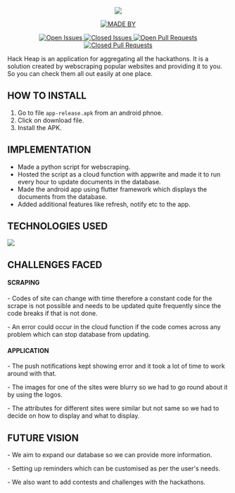 <p align="center">
  <a href="https://github.com/Infinil/Hack-Heap">
    <img src="https://i.imgur.com/6fRzGCt.jpgt" > 
  </a>
</p>

<p align="center">
  <a href="https://github.com/Infinil/Hack-Heap">
    <img src ="https://img.shields.io/badge/Made%20By-DumbDuo-red" alt = "MADE BY">

<p align="center">
  <a href="https://github.com/Infinil/Hack-Heap">
    <img src ="https://img.shields.io/github/issues-raw/Infinil/Hack-Heap" alt = "Open Issues">
    <img src ="https://img.shields.io/github/issues-closed-raw/Infinil/Hack-Heap" alt = "Closed Issues">
    <img src ="https://img.shields.io/github/issues-pr-raw/Infinil/Hack-Heap" alt = "Open Pull Requests">
    <img src ="https://img.shields.io/github/issues-pr-closed/Infinil/Hack-Heap" alt = "Closed Pull Requests">
  </a>
 </p>

Hack Heap is an application for aggregating all the hackathons. It is a solution created by webscraping popular websites and providing it to you. So you can check them all out easily at one place.

## HOW TO INSTALL
1) Go to file `app-release.apk` from an android phnoe.
2) Click on download file.
3) Install the APK.

## IMPLEMENTATION
* Made a python script for webscraping.
* Hosted the script as a cloud function with appwrite and made it to run every hour to update documents in the database.
* Made the android app using flutter framework which displays the documents from the database.
* Added additional features like refresh, notify etc to the app.
    
    
## TECHNOLOGIES USED
  <p align="left">
  <a href="https://github.com/Infinil/Hack-Heap">
    <img src="https://i.imgur.com/v7F34Yn.jpg"> 
  </a>
</p>

## CHALLENGES FACED

#### SCRAPING
<p> - Codes of site can change with time therefore a constant code for the scrape is not possible and needs to be updated quite frequently since the code breaks if that is not done. </p>
    <p>    - An error could occur in the cloud function if the code comes across any problem which can stop database from updating. </p>
    
#### APPLICATION
<p> - The push notifications kept showing error and it took a lot of time to work around with that.
<p> - The images for one of the sites were blurry so we had to go round about it by using the logos.
<p> - The attributes for different sites were similar but not same so we had to decide on how to display and what to display. </p>

## FUTURE VISION
<p> - We aim to expand our database so we can provide more information.
<p> - Setting up reminders which can be customised as per the user's needs.
<p> - We also want to add contests and challenges with the hackathons.
